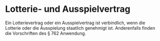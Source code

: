 # Lotterie- und Ausspielvertrag

Ein Lotterievertrag oder ein Ausspielvertrag ist verbindlich, wenn die Lotterie oder die Ausspielung staatlich genehmigt ist. Anderenfalls finden die Vorschriften des § 762 Anwendung. 

